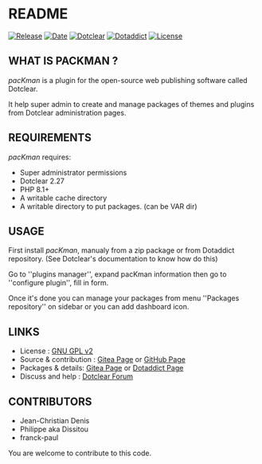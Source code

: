 # README

[![Release](https://img.shields.io/badge/release-2023.08.06-a2cbe9.svg)](https://git.dotclear.watch/JcDenis/pacKman/releases)
[![Date](https://img.shields.io/bagde/date-2023.08.06-c44d58.svg)](https://git.dotclear.watch/JcDenis/pacKman/releases)
[![Dotclear](https://img.shields.io/badge/dotclear-v2.27-137bbb.svg)](https://fr.dotclear.org/download)
[![Dotaddict](https://img.shields.io/badge/dotaddict-official-9ac123.svg)](https://plugins.dotaddict.org/dc2/details/pacKman)
[![License](https://img.shields.io/github/license/JcDenis/pacKman)](https://git.dotclear.watch/JcDenis/pacKman/blob/master/LICENSE)

## WHAT IS PACKMAN ?

_pacKman_ is a plugin for the open-source 
web publishing software called Dotclear.

It help super admin to create and manage packages of
themes and plugins from Dotclear administration pages.

## REQUIREMENTS

_pacKman_ requires: 

* Super administrator permissions
* Dotclear 2.27
* PHP 8.1+
* A writable cache directory 
* A writable directory to put packages. (can be VAR dir)

## USAGE

First install _pacKman_, manualy from a zip package or from 
Dotaddict repository. (See Dotclear's documentation to know how do this)

Go to ''plugins manager'', expand pacKman information then 
go to ''configure plugin'', fill in form.

Once it's done you can manage your packages from menu 
''Packages repository'' on sidebar or you can add dashboard icon.

## LINKS

* License : [GNU GPL v2](https://www.gnu.org/licenses/old-licenses/lgpl-2.0.html)
* Source & contribution : [Gitea Page](https://git.dotclear.watch/JcDenis/pacKman) or [GitHub Page](https://github.com/JcDenis/pacKman)
* Packages & details: [Gitea Page](https://git.dotclear.watch/JcDenis/pacKman/releases) or [Dotaddict Page](https://plugins.dotaddict.org/dc2/details/pacKman)
* Discuss and help : [Dotclear Forum](https://forum.dotclear.org/viewtopic.php?id=40066)

## CONTRIBUTORS

* Jean-Christian Denis
* Philippe aka Dissitou
* franck-paul

You are welcome to contribute to this code.
